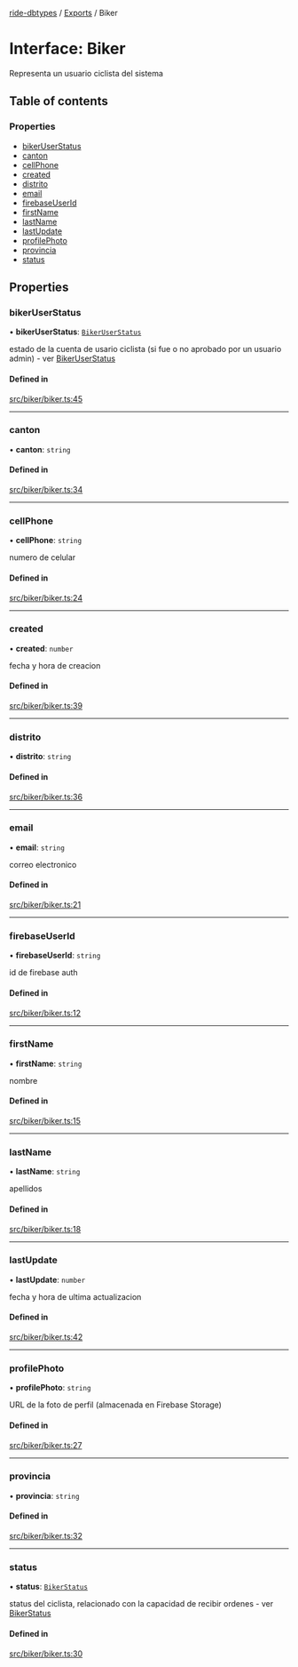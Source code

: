 [ride-dbtypes](../README.md) / [Exports](../modules.md) / Biker

# Interface: Biker

Representa un usuario ciclista del sistema

## Table of contents

### Properties

- [bikerUserStatus](Biker.md#bikeruserstatus)
- [canton](Biker.md#canton)
- [cellPhone](Biker.md#cellphone)
- [created](Biker.md#created)
- [distrito](Biker.md#distrito)
- [email](Biker.md#email)
- [firebaseUserId](Biker.md#firebaseuserid)
- [firstName](Biker.md#firstname)
- [lastName](Biker.md#lastname)
- [lastUpdate](Biker.md#lastupdate)
- [profilePhoto](Biker.md#profilephoto)
- [provincia](Biker.md#provincia)
- [status](Biker.md#status)

## Properties

### bikerUserStatus

• **bikerUserStatus**: [`BikerUserStatus`](../modules.md#bikeruserstatus)

estado de la cuenta de usario ciclista (si fue o no aprobado por un usuario admin) - ver [BikerUserStatus](../modules.md#bikeruserstatus)

#### Defined in

[src/biker/biker.ts:45](https://github.com/gatitolabs/ride-dbtypes/blob/0b20e32/src/biker/biker.ts#L45)

___

### canton

• **canton**: `string`

#### Defined in

[src/biker/biker.ts:34](https://github.com/gatitolabs/ride-dbtypes/blob/0b20e32/src/biker/biker.ts#L34)

___

### cellPhone

• **cellPhone**: `string`

numero de celular

#### Defined in

[src/biker/biker.ts:24](https://github.com/gatitolabs/ride-dbtypes/blob/0b20e32/src/biker/biker.ts#L24)

___

### created

• **created**: `number`

fecha y hora de creacion

#### Defined in

[src/biker/biker.ts:39](https://github.com/gatitolabs/ride-dbtypes/blob/0b20e32/src/biker/biker.ts#L39)

___

### distrito

• **distrito**: `string`

#### Defined in

[src/biker/biker.ts:36](https://github.com/gatitolabs/ride-dbtypes/blob/0b20e32/src/biker/biker.ts#L36)

___

### email

• **email**: `string`

correo electronico

#### Defined in

[src/biker/biker.ts:21](https://github.com/gatitolabs/ride-dbtypes/blob/0b20e32/src/biker/biker.ts#L21)

___

### firebaseUserId

• **firebaseUserId**: `string`

id de firebase auth

#### Defined in

[src/biker/biker.ts:12](https://github.com/gatitolabs/ride-dbtypes/blob/0b20e32/src/biker/biker.ts#L12)

___

### firstName

• **firstName**: `string`

nombre

#### Defined in

[src/biker/biker.ts:15](https://github.com/gatitolabs/ride-dbtypes/blob/0b20e32/src/biker/biker.ts#L15)

___

### lastName

• **lastName**: `string`

apellidos

#### Defined in

[src/biker/biker.ts:18](https://github.com/gatitolabs/ride-dbtypes/blob/0b20e32/src/biker/biker.ts#L18)

___

### lastUpdate

• **lastUpdate**: `number`

fecha y hora de ultima actualizacion

#### Defined in

[src/biker/biker.ts:42](https://github.com/gatitolabs/ride-dbtypes/blob/0b20e32/src/biker/biker.ts#L42)

___

### profilePhoto

• **profilePhoto**: `string`

URL de la foto de perfil (almacenada en Firebase Storage)

#### Defined in

[src/biker/biker.ts:27](https://github.com/gatitolabs/ride-dbtypes/blob/0b20e32/src/biker/biker.ts#L27)

___

### provincia

• **provincia**: `string`

#### Defined in

[src/biker/biker.ts:32](https://github.com/gatitolabs/ride-dbtypes/blob/0b20e32/src/biker/biker.ts#L32)

___

### status

• **status**: [`BikerStatus`](../modules.md#bikerstatus)

status del ciclista, relacionado con la capacidad de recibir ordenes - ver [BikerStatus](../modules.md#bikerstatus)

#### Defined in

[src/biker/biker.ts:30](https://github.com/gatitolabs/ride-dbtypes/blob/0b20e32/src/biker/biker.ts#L30)
